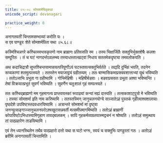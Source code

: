 ```yaml
---
title: ०५-०८ सोमशर्मपितृकथा
unicode_script: devanagari

practice_weight: 0
---
```

अनागतवतीं चिन्तामसम्भाव्यां करोति यः ।  
स एव पाण्डुरः शेते सोमशर्मपिता यथा ॥५.६८॥

कस्मिंश्चिन्नगरे कश्चित्स्वभावकृपणो नाम ब्राह्मणः प्रतिवसति स्म । तस्य भिक्षार्जितैः सक्तुभिर्भुक्तशेषैः कलशः सम्पूरितः । तं च घटं नागदन्तेऽवलम्ब्य तस्याधस्तात्खट्वां निधाय सततमेकदृष्ट्या तमवलोकयति ।  

अथ कदाचिद्रात्रौ सुप्तश्चिन्तयामासयत्परिपूर्णोऽयं घटस्तावत्सक्तुभिर्वर्तते । तद्यदि दुर्भिक्षं भवति, तदनेन रूप्यकाणां शतमुत्पत्स्यते । ततस्तेन मयाजाद्वयं ग्रहीतव्यम् । ततः षाण्मासिकमाप्रसववशात्ताभ्यां यूथं भविष्यति । ततोऽजाभिः प्रभूता गा ग्रहीष्यामि । गोभिर्महिषीः । महिषीर्बडवाः । बडवाप्रसवतः प्रभूता अश्वा भविष्यन्ति । तेषां विक्रयात्प्रभूतं सुवर्णं भविष्यति । सुवर्णेन चतुःशालं गृहं सम्पत्स्यते ।  

ततः कश्चिद्ब्राह्मणो मम गृहमागत्य प्राप्तवयस्कां रूपाढ्यां कन्यां मह्यं दास्यति । तत्सकाशाट्पुत्रो मे भविष्यति । तस्याःं सोमशर्मा इति नाम करिष्यामि । ततस्तस्मिन् जानुचलनयोग्ये सञ्जातेऽहं पुस्तकं गृहीत्वाश्वशालायाः पृष्ठदेशे उपविष्टस्तदवधारयिष्यामि । अत्रान्तरे सोमशर्मा मां दृष्ट्वा जनन्युत्सङ्गाज्जानुचलनपरोऽश्वखुरासन्नवर्ती मत्समीपमागमिष्यति । ततोऽहं ब्राह्मणीं कोपाविष्टोऽभिधास्यामिगृहाण तावद्बालकम् । सापि गृहकर्मव्यग्रतयास्मद्वचनं न श्रोष्यति । ततोऽहं समुत्थाय तां
पादप्रहारेण ताडयिष्यामि ।  

एवं तेन ध्यानस्थितेन तथैव पादप्रहारो दत्तो यथा स घटो भग्नः, स्वयं च सक्तुभिः पाण्डुरतां गतः । अतोऽहं ब्रवीमि अनागतवतीं चिन्तामिति ।  
